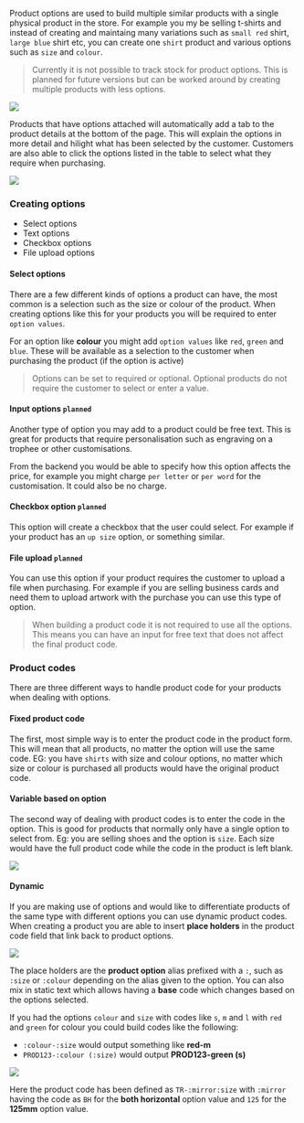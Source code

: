 Product options are used to build multiple similar products with a single physical product in the store. For example you my be selling t-shirts and instead of creating and maintaing many variations such as `small red` shirt, `large blue` shirt etc, you can create one `shirt` product and various options such as `size` and `colour`.

> Currently it is not possible to track stock for product options. This is planned for future versions but can be worked around by creating multiple products with less options.

[![](http://assets.infinitas-cms.org/docs/Plugins/Shop/products/product-options.png)](http://assets.infinitas-cms.org/docs/Plugins/Shop/products/product-options.png)

Products that have options attached will automatically add a tab to the product details at the bottom of the page. This will explain the options in more detail and hilight what has been selected by the customer. Customers are also able to click the options listed in the table to select what they require when purchasing.

[![](http://assets.infinitas-cms.org/docs/Plugins/Shop/products/product-option-details.png)](http://assets.infinitas-cms.org/docs/Plugins/Shop/products/product-option-details.png)

### Creating options

- Select options
- Text options
- Checkbox options
- File upload options

#### Select options

There are a few different kinds of options a product can have, the most common is a selection such as the size or colour of the product. When creating options like this for your products you will be required to enter `option values`.

For an option like **colour** you might add `option values` like `red`, `green` and `blue`. These will be available as a selection to the customer when purchasing the product (if the option is active)

> Options can be set to required or optional. Optional products do not require the customer to select or enter a value.

#### Input options `planned`

Another type of option you may add to a product could be free text. This is great for products that require personalisation such as engraving on a trophee or other customisations.

From the backend you would be able to specify how this option affects the price, for example you might charge `per letter` or `per word` for the customisation. It could also be no charge.


#### Checkbox option `planned`

This option will create a checkbox that the user could select. For example if your product has an `up size` option, or something similar.


#### File upload `planned`

You can use this option if your product requires the customer to upload a file when purchasing. For example if you are selling business cards and need them to upload artwork with the purchase you can use this type of option.

> When building a product code it is not required to use all the options. This means you can have an input for free text that does not affect the final product code.

### Product codes

There are three different ways to handle product code for your products when dealing with options.

#### Fixed product code

The first, most simple way is to enter the product code in the product form. This will mean that all products, no matter the option will use the same code. EG: you have `shirts` with size and colour options, no matter which size or colour is purchased all products would have the original product code.

#### Variable based on option

The second way of dealing with product codes is to enter the code in the option. This is good for products that normally only have a single option to select from. Eg: you are selling shoes and the option is `size`. Each size would have the full product code while the code in the product is left blank.

[![](http://assets.infinitas-cms.org/docs/Plugins/Shop/products/product-code-option-admin.png)](http://assets.infinitas-cms.org/docs/Plugins/Shop/products/product-code-option-admin.png)

#### Dynamic

If you are making use of options and would like to differentiate products of the same type with different options you can use dynamic product codes. When creating a product you are able to insert **place holders** in the product code field that link back to product options.

[![](http://assets.infinitas-cms.org/docs/Plugins/Shop/products/product-code-admin.png)](http://assets.infinitas-cms.org/docs/Plugins/Shop/products/product-code-admin.png)

The place holders are the __product option__ alias prefixed with a `:`, such as `:size` or `:colour` depending on the alias given to the option. You can also mix in static text which allows having a **base** code which changes based on the options selected.

If you had the options `colour` and `size` with codes like `s`, `m` and `l` with `red` and `green` for colour you could build codes like the following:

- `:colour-:size` would output something like **red-m**
- `PROD123-:colour (:size)` would output **PROD123-green (s)**

[![](http://assets.infinitas-cms.org/docs/Plugins/Shop/products/product-code-calculated.png)](http://assets.infinitas-cms.org/docs/Plugins/Shop/products/product-code-calculated.png)

Here the product code has been defined as `TR-:mirror:size` with `:mirror` having the code as `BH` for the **both horizontal** option value and `125` for the **125mm** option value.